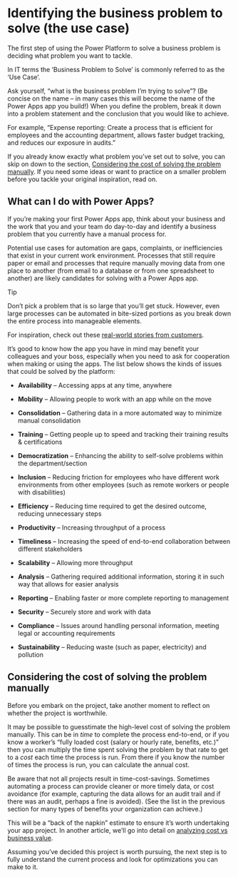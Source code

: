 # Identifying the business problem to solve (the use case)

The first step of using the Power Platform to solve a business problem is
deciding what problem you want to tackle.

In IT terms the ‘Business Problem to Solve’ is commonly referred to as the ‘Use
Case’.

Ask yourself, “what is the business problem I’m trying to solve”? (Be concise on
the name – in many cases this will become the name of the Power Apps app you
build!) When you define the problem, break it down into a problem statement and
the conclusion that you would like to achieve.

For example, “Expense reporting: Create a process that is efficient for
employees and the accounting department, allows faster budget tracking, and
reduces our exposure in audits.”

If you already know exactly what problem you’ve set out to solve, you can skip
on down to the section, [Considering the cost of solving the problem manually](#considering-the-cost-of-solving-the-problem-manually).
If you need some ideas or want to practice on a smaller problem before you
tackle your original inspiration, read on.

## What can I do with Power Apps?

If you’re making your first Power Apps app, think about your business and the
work that you and your team do day-to-day and identify a business problem that
you currently have a manual process for.

Potential use cases for automation are gaps, complaints, or inefficiencies that
exist in your current work environment. Processes that still require paper or
email and processes that require manually moving data from one place to another
(from email to a database or from one spreadsheet to another) are likely
candidates for solving with a Power Apps app.

> [!TIP]
> Don’t pick a problem that is so large that you’ll get stuck. However, even
large processes can be automated in bite-sized portions as you break down the
entire process into manageable elements.

For inspiration, check out these [real-world stories from customers](https://powerapps.microsoft.com/en-us/blog/category/case-studies/).

It’s good to know how the app you have in mind may benefit your colleagues and
your boss, especially when you need to ask for cooperation when making or using
the apps. The list below shows the kinds of issues that could be solved by the
platform:

- **Availability** – Accessing apps at any time, anywhere

- **Mobility** – Allowing people to work with an app while on the move

- **Consolidation** – Gathering data in a more automated way to minimize manual
    consolidation

- **Training** – Getting people up to speed and tracking their training results &
    certifications

- **Democratization** – Enhancing the ability to self-solve problems within the
    department/section

- **Inclusion** – Reducing friction for employees who have different work
    environments from other employees (such as remote workers or people with
    disabilities)

- **Efficiency** – Reducing time required to get the desired outcome, reducing
    unnecessary steps

- **Productivity** – Increasing throughput of a process

- **Timeliness** – Increasing the speed of end-to-end collaboration between
    different stakeholders

- **Scalability** – Allowing more throughput

- **Analysis** – Gathering required additional information, storing it in such way
    that allows for easier analysis

- **Reporting** – Enabling faster or more complete reporting to management

- **Security** – Securely store and work with data

- **Compliance** – Issues around handling personal information, meeting legal or
    accounting requirements

- **Sustainability** – Reducing waste (such as paper, electricity) and pollution

## Considering the cost of solving the problem manually

Before you embark on the project, take another moment to reflect on whether the
project is worthwhile.

It may be possible to guesstimate the high-level cost of solving the problem
manually. This can be in *time* to complete the process end-to-end, or if you
know a worker’s “fully loaded cost (salary or hourly rate, benefits, etc.)” then
you can multiply the time spent solving the problem by that rate to get to a
*cost* each time the process is run. From there if you know the number of times
the process is run, you can calculate the annual cost.

Be aware that not all projects result in time-cost-savings. Sometimes automating
a process can provide cleaner or more timely data, or cost avoidance (for
example, capturing the data allows for an audit trail and if there was an audit,
perhaps a fine is avoided). (See the list in the previous section for many types
of benefits your organization can achieve.)

This will be a “back of the napkin” estimate to ensure it’s worth undertaking
your app project. In another article, we’ll go into detail on [analyzing cost vs business value](worth-automating-process.md).

Assuming you’ve decided this project is worth pursuing, the next step is to
fully understand the current process and look for optimizations you can make to
it.
